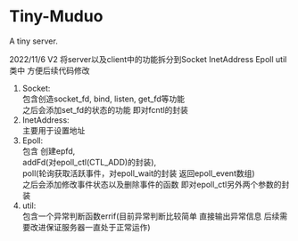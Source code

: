 # Tiny-Muduo
A tiny server.


2022/11/6 V2
将server以及client中的功能拆分到Socket InetAddress Epoll util类中 方便后续代码修改
1. Socket:<br>
    包含创造socket_fd, bind, listen, get_fd等功能  
    之后会添加set_fd的状态的功能 即对fcntl的封装  
2. InetAddress:<br>
    主要用于设置地址  
3. Epoll:<br>
    包含
    创建epfd,   
    addFd(对epoll_ctl(CTL_ADD)的封装),   
    poll(轮询获取活跃事件，对epoll_wait的封装 返回epoll_event数组)  
    之后会添加修改事件状态以及删除事件的函数 即对epoll_ctl另外两个参数的封装  
4. util:<br>
    包含一个异常判断函数errif(目前异常判断比较简单 直接输出异常信息 后续需要改进保证服务器一直处于正常运作)  
